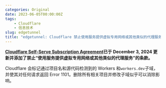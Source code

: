 ```yaml
---
categories: Original
date: 2023-06-05T00:00:00Z
tags:
    - Cloudflare
    - 信息技术
slug: edgetunnel
title: "edgetunnel: Cloudflare 禁止使用服务提供虚拟专用网络或其他类似的代理服务"
---
```


**[Cloudflare Self-Serve Subscription Agreement](https://www.cloudflare.com/zh-cn/terms/)已于 December 3, 2024 更新并添加了禁止“使用服务提供虚拟专用网络或其他类似的代理服务”的条款。**

Cloudflare 会标记通过项目名和源代码检测到的 Workers 和`workers.dev`子域，并使其对任何请求返回 Error 1101。删除所有相关项目并修改子域似乎可以消除影响。

<!--https://github.com/zhu327/workers-tunnel-->
